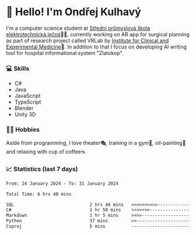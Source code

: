 # 👋 Hello! I'm Ondřej Kulhavý

I'm a computer science student at [Střední průmyslová škola elektrotechnická ječná](https://www.spsejecna.cz/)👨‍🎓, currently working on AR app for surgical planning as part of research project called VRLab by [Institute for Clinical and Experimental Medicine](https://www.ikem.cz/en/)🏥.
In addition to that I focus on developing AI writing tool for hospital informational system "Zlatokop".

### 💻 Skills
- C#
- Java
- JavaScript
- TypeScript
- Blender
- Unity 3D

### 🏋️‍♂️ Hobbies

Aside from programming, I love theater🎭, training in a gym💪, oil-painting🎨 and relaxing with cup of coffee☕.
### 📈 Statistics (last 7 days)
<!--START_SECTION:waka-->

```txt
From: 24 January 2024 - To: 31 January 2024

Total Time: 6 hrs 40 mins

SQL                             2 hrs 46 mins   >>>>>>>>>>---------------   41.60 %
C#                              1 hr 58 mins    >>>>>>>------------------   29.47 %
Markdown                        1 hr 5 mins     >>>>---------------------   16.33 %
Python                          37 mins         >>-----------------------   09.33 %
Csproj                          5 mins          -------------------------   01.37 %
```

<!--END_SECTION:waka-->



